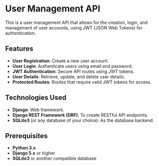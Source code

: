 # User Management API

This is a user management API that allows for the creation, login, and management of user accounts, using JWT (JSON Web Tokens) for authentication.

## Features

- **User Registration**: Create a new user account.
- **User Login**: Authenticate users using email and password.
- **JWT Authentication**: Secure API routes using JWT tokens.
- **User Details**: Retrieve, update, and delete user details.
- **Protected Routes**: Routes that require valid JWT tokens for access.

## Technologies Used

- **Django**: Web framework.
- **Django REST Framework (DRF)**: To create RESTful API endpoints.
- **SQLite3** (or any database of your choice): As the database backend.

## Prerequisites
    
- **Python 3.x**
- **Django 5.x** or higher
- **SQLite3** or another compatible database
